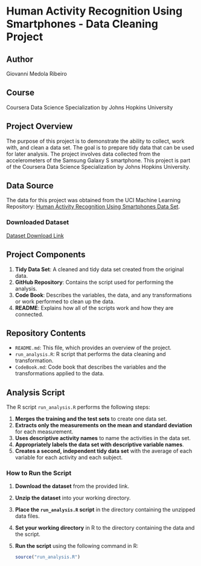 # Human Activity Recognition Using Smartphones - Data Cleaning Project

## Author
Giovanni Medola Ribeiro

## Course
Coursera Data Science Specialization by Johns Hopkins University

## Project Overview

The purpose of this project is to demonstrate the ability to collect, work with, and clean a data set. The goal is to prepare tidy data that can be used for later analysis. The project involves data collected from the accelerometers of the Samsung Galaxy S smartphone. This project is part of the Coursera Data Science Specialization by Johns Hopkins University.

## Data Source

The data for this project was obtained from the UCI Machine Learning Repository: [Human Activity Recognition Using Smartphones Data Set](http://archive.ics.uci.edu/ml/datasets/Human+Activity+Recognition+Using+Smartphones).

### Downloaded Dataset

[Dataset Download Link](https://d396qusza40orc.cloudfront.net/getdata%2Fprojectfiles%2FUCI%20HAR%20Dataset.zip)

## Project Components

1. **Tidy Data Set**: A cleaned and tidy data set created from the original data.
2. **GitHub Repository**: Contains the script used for performing the analysis.
3. **Code Book**: Describes the variables, the data, and any transformations or work performed to clean up the data.
4. **README**: Explains how all of the scripts work and how they are connected.

## Repository Contents

- `README.md`: This file, which provides an overview of the project.
- `run_analysis.R`: R script that performs the data cleaning and transformation.
- `CodeBook.md`: Code book that describes the variables and the transformations applied to the data.

## Analysis Script

The R script `run_analysis.R` performs the following steps:

1. **Merges the training and the test sets** to create one data set.
2. **Extracts only the measurements on the mean and standard deviation** for each measurement.
3. **Uses descriptive activity names** to name the activities in the data set.
4. **Appropriately labels the data set with descriptive variable names**.
5. **Creates a second, independent tidy data set** with the average of each variable for each activity and each subject.

### How to Run the Script

1. **Download the dataset** from the provided link.
2. **Unzip the dataset** into your working directory.
3. **Place the `run_analysis.R` script** in the directory containing the unzipped data files.
4. **Set your working directory** in R to the directory containing the data and the script.
5. **Run the script** using the following command in R:

   ```R
   source("run_analysis.R")

